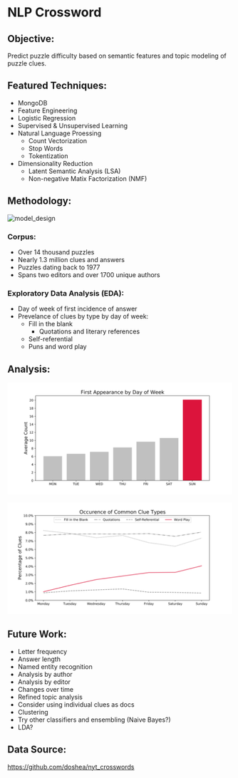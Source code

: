 # NLP Crossword



## Objective:

Predict puzzle difficulty based on semantic features and topic modeling of puzzle clues.

## Featured Techniques:

- MongoDB
- Feature Engineering 
- Logistic Regression
- Supervised & Unsupervised Learning
- Natural Language Proessing
  - Count Vectorization
  - Stop Words
  - Tokentization 
- Dimensionality Reduction
  - Latent Semantic Analysis (LSA)
  - Non-negative Matix Factorization (NMF)

## Methodology:

![model_design](https://i.loli.net/2020/06/17/FeOQ3aKqbYkWTHn.png)

### Corpus:

 - Over 14 thousand puzzles 
 - Nearly 1.3 million clues and answers
 - Puzzles dating back to 1977
 - Spans two editors and over 1700 unique authors 

### Exploratory Data Analysis (EDA):

 - Day of week of first incidence of answer
 - Prevelance of clues by type by day of week:
   	* Fill in the blank
      	* Quotations and literary references 
   	* Self-referential 
   	* Puns and word play

## Analysis:

![avg_unique_words](img/avg_unique_words.svg)

![clue_types](img/clue_types.svg)

## Future Work:

* Letter frequency
* Answer length
* Named entity recognition
* Analysis by author
* Analysis by editor
* Changes over time
* Refined topic analysis
* Consider using individual clues as docs
* Clustering
* Try other classifiers and ensembling (Naive Bayes?)
* LDA?

## Data Source:

https://github.com/doshea/nyt_crosswords
